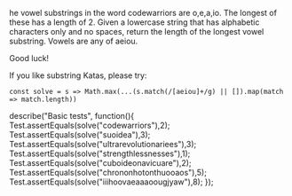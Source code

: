 
he vowel substrings in the word codewarriors are o,e,a,io. The longest of these has a length of 2. Given a lowercase string that has alphabetic characters only and no spaces, return the length of the longest vowel substring. Vowels are any of aeiou.

Good luck!

If you like substring Katas, please try:



```
const solve = s => Math.max(...(s.match(/[aeiou]+/g) || []).map(match => match.length))
```

describe("Basic tests", function(){
Test.assertEquals(solve("codewarriors"),2);
Test.assertEquals(solve("suoidea"),3);
Test.assertEquals(solve("ultrarevolutionariees"),3);
Test.assertEquals(solve("strengthlessnesses"),1);
Test.assertEquals(solve("cuboideonavicuare"),2);
Test.assertEquals(solve("chrononhotonthuooaos"),5);
Test.assertEquals(solve("iiihoovaeaaaoougjyaw"),8);
});
